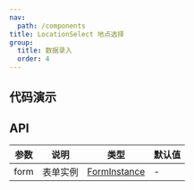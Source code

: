 ```yaml
---
nav:
  path: /components
title: LocationSelect 地点选择
group: 
  title: 数据录入
  order: 4
---
```


## 代码演示

<code src="./demo/base.tsx"></code>

## API


| 参数 | 说明 | 类型 | 默认值 |
| --- | --- | --- | --- |
| form | 表单实例 | [FormInstance](https://ant.design/components/form-cn#forminstance) | - |
